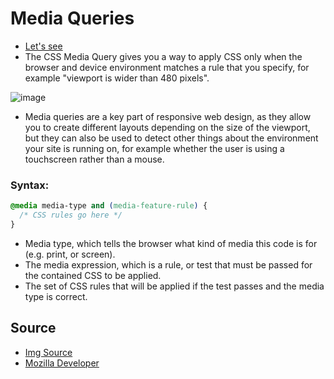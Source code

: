 # Media Queries

* [Let's see](https://mediaqueri.es/)
* The CSS Media Query gives you a way to apply CSS only when the browser and device environment matches a rule that you specify, for example "viewport is wider than 480 pixels". 

![image](https://user-images.githubusercontent.com/61557537/80324916-a5b58f80-87f8-11ea-8b74-c597b2493b54.png)

* Media queries are a key part of responsive web design, as they allow you to create different layouts depending on the size of the viewport, but they can also be used to detect other things about the environment your site is running on, for example whether the user is using a touchscreen rather than a mouse.

### Syntax:

```css
@media media-type and (media-feature-rule) {
  /* CSS rules go here */
}
```

* Media type, which tells the browser what kind of media this code is for (e.g. print, or screen).
* The media expression, which is a rule, or test that must be passed for the contained CSS to be applied.
* The set of CSS rules that will be applied if the test passes and the media type is correct.

## Source 

* [Img Source](https://www.silocreativo.com/media-queries-css/)
* [Mozilla Developer](https://developer.mozilla.org/en-US/docs/Web/CSS/Media_Queries/Using_media_queries)
